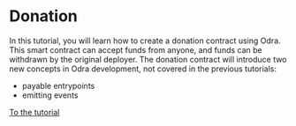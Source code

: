 # Donation 

In this tutorial, you will learn how to create a donation contract using Odra. This smart contract can accept funds from anyone, and funds can be withdrawn by the original deployer. The donation contract will introduce two new concepts in Odra development, not covered in the previous tutorials: 

- payable entrypoints 
- emitting events 

[To the tutorial](tutorial.md)
